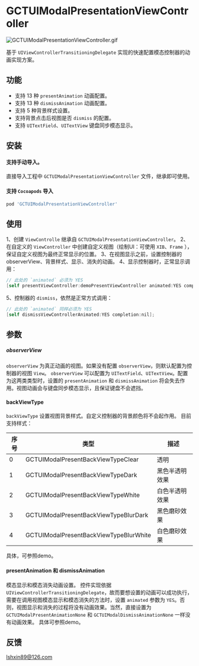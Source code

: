 # GCTUIModalPresentationViewController

![GCTUIModalPresentationViewController.gif](http://p2qz1unpx.bkt.clouddn.com/GCTUIModalPresentationViewController.gif)

基于 `UIViewControllerTransitioningDelegate` 实现的快速配置模态控制器的动画实现方案。



## 功能
- 支持 13 种 `presentAnimation` 动画配置。
- 支持 13 种 `dismissAnimation` 动画配置。
- 支持 5 种背景样式设置。
- 支持背景点击后视图是否 `dismiss` 的配置。
- 支持 `UITextField`、`UITextView` 键盘同步模态显示。



## 安装

#### 支持手动导入。
直接导入工程中 `GCTUIModalPresentationViewController` 文件，继承即可使用。

#### 支持 `Cocoapods` 导入

```ruby
pod 'GCTUIModalPresentationViewController'
```



## 使用

1、创建 `ViewControlle` 继承自 `GCTUIModalPresentationViewController`。
2、在自定义的 `ViewController` 中创建自定义视图（绘制UI：可使用 `XIB`、`Frame` ），保证自定义视图为最终正常显示的位置。
3、在视图显示之前，设置控制器的observerView、背景样式、显示、消失的动画。
4、显示控制器时，正常显示调用：
```objective-c
// 此处的 `animated` 必须为 YES
[self presentViewController:demoPresentViewController animated:YES completion:nil];
```
5、控制器的 `dismiss`，依然是正常方式调用：
```objective-c
// 此处的 `animated` 同样必须为 YES
[self dismissViewControllerAnimated:YES completion:nil];
```



## 参数

##### observerView

`observerView` 为真正动画的视图。如果没有配置 `observerView`，则默认配置为控制器的视图 `View`。
`observerView`  可以配置为 `UITextField`、`UITextView`。配置为这两类类型时，设置的 `presentAnimation` 和 `dismissAnimation` 将会失去作用。视图动画会与键盘同步模态显示，且保证键盘不会遮挡。

#### backViewType

`backViewType` 设置视图背景样式。自定义控制器的背景颜色将不会起作用。
 目前支持样式：

| 序号 | 类型                                   | 描述           |
| ---- | -------------------------------------- | -------------- |
| 0    | GCTUIModalPresentBackViewTypeClear     | 透明           |
| 1    | GCTUIModalPresentBackViewTypeDark      | 黑色半透明效果 |
| 2    | GCTUIModalPresentBackViewTypeWhite     | 白色半透明效果 |
| 3    | GCTUIModalPresentBackViewTypeBlurDark  | 黑色磨砂效果   |
| 4    | GCTUIModalPresentBackViewTypeBlurWhite | 白色磨砂效果   |

具体，可参照demo。

#### presentAnimation 和 dismissAnimation

模态显示和模态消失动画设置。
控件实现依据 `UIViewControllerTransitioningDelegate`，故而要想设置的动画可以成功执行，需要在调用视图模态显示和模态消失的方法时，设置 `animated` 参数为 `YES`。否则，视图显示和消失的过程将没有动画效果。当然，直接设置为 `GCTUIModalPresentAnimationNone` 和 `GCTUIModalDismissAnimationNone`  一样没有动画效果。
具体可参照demo。



## 反馈

lshxin89@126.com

